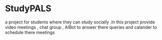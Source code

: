 # StudyPALS
a project for students where they can study socially .In this project provide  video meetings , chat group , AIBot to answer there queries and calander to schedule there meetings
